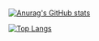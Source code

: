 # 

[![Anurag's GitHub stats](https://github-readme-stats.vercel.app/api?username=michalll000&count_private=true&show_icons=true&theme=radical)](https://github.com/anuraghazra/github-readme-stats)

[![Top Langs](https://github-readme-stats.vercel.app/api/top-langs/?username=michalll000&langs_count=10&layout=compact&theme=radical)](https://github.com/anuraghazra/github-readme-stats)
